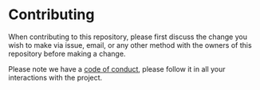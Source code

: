 # Contributing

When contributing to this repository, please first discuss the change you wish to make via issue,
email, or any other method with the owners of this repository before making a change. 

Please note we have a <a href="https://github.com/ALBBW/database-interface/blob/master/.github/CODE_OF_CONDUCT.md">code of conduct</a>, please follow it in all your interactions with the project.
